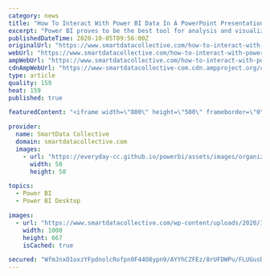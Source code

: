 ```yaml
---
category: news
title: "How To Interact With Power BI Data In A PowerPoint Presentation"
excerpt: "Power BI proves to be the best tool for analysis and visualization of data. Cloud-based Power BI technology is a forerunner for corporate executives. Microsoft Power BI is a Business Intelligence and Data Visualization tool which assists organizations to ..."
publishedDateTime: 2020-10-05T09:56:00Z
originalUrl: "https://www.smartdatacollective.com/how-to-interact-with-power-bi-data-in-powerpoint-presentation/"
webUrl: "https://www.smartdatacollective.com/how-to-interact-with-power-bi-data-in-powerpoint-presentation/"
ampWebUrl: "https://www.smartdatacollective.com/how-to-interact-with-power-bi-data-in-powerpoint-presentation/amp/"
cdnAmpWebUrl: "https://www-smartdatacollective-com.cdn.ampproject.org/c/s/www.smartdatacollective.com/how-to-interact-with-power-bi-data-in-powerpoint-presentation/amp/"
type: article
quality: 159
heat: 159
published: true

featuredContent: "<iframe width=\"800\" height=\"500\" frameborder=\"0\" src=\"https://www.youtube.com/embed/EB_falKvVc4\" allow=\"accelerometer; autoplay; encrypted-media; gyroscope; picture-in-picture\" allowfullscreen></iframe>"

provider:
  name: SmartData Collective
  domain: smartdatacollective.com
  images:
    - url: "https://everyday-cc.github.io/powerbi/assets/images/organizations/curbal.com-50x50.jpg"
      width: 50
      height: 50

topics:
  - Power BI
  - Power BI Desktop

images:
  - url: "https://www.smartdatacollective.com/wp-content/uploads/2020/10/power-bi-data.jpg"
    width: 1000
    height: 667
    isCached: true

secured: "WfmJnxO1oxzYFpdnolcRofpn0F44O8ypn9/AYYhCZFEz/8rUFDWPu/FLUGusDV+ekAdaMAdKIHV6MHIUGz6okO+q5MxqspDhSEVfrh0uEjKfhKRw7oDlIvBY3kumg6tfXan1wNTjw1pC0k+1evUX543wEkHxXmUbOhzsjHTo4lfJptB8v464NSFDMC8tAIgMBtxyFzuyK1gvdAIb/K90AUucgX97qMCdo3tjTX371/GoIUTkGmcDCRDq/yyJBVqJwirzwvML96D/K1wdbtzGnwD3/34R78ovzI9ayjK/y7BRgUUr7iY6FxjhFNZmWg5j/1MNvrYfsnEDKLHw2KIuo5TxFR+wcL0Sfkxnh1uDkQCPebXGCMzQFyaw6hN7w4H1sVSO/TlZ8xMF0ctGEMjnmCeVLS9BIBDOWbbAJPmYUyZ0Ztz5xQrdMn3G6SvZDC1I;H8NcbGy/0VtqcfLnJJ4sDg=="
---
```


